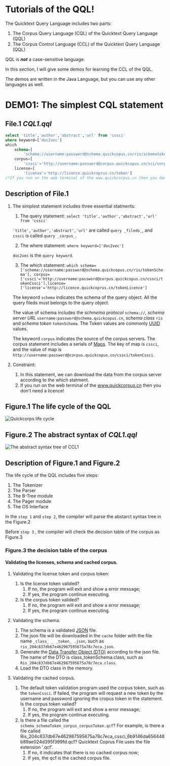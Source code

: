 # Tutorials of the QQL!

The Quicktext Query Language includes two parts:
1. The Corpus Query Language (CQL) of the Quicktext Query Language (QQL)
2. The Corpus Control Language (CCL) of the Quicktext Query Language (QQL)

QQL is ___not___ a case-sensitive language.

In this section, I will give some demos for learning the CCL of the QQL.

The demos are written in the Java Language, but you can use any other languages as well.

# DEMO1: The simplest CQL statement
## File.1  _CQL1.qql_
```SQL
select 'title','author','abstract','url' from 'cssci'
where keyword=['doc2vec'] 
which 
	schema=[
		'schema://username:password@schema.quickcopus.cn/ris/schematoken'], 
	corpus=[
		'cssci'='http://username:password@corpus.quickcopus.cn/sci/corpustoken'],
	license=[
		'license'='http://licence.quickcoprus.cn/token']
/*If you run on the web terminal of the www.quickcorpus.cn then you don't need a licence!*/;
```
## Description of File.1

1. The simplest statement includes three essential statments:
   1. The query statement:  ```select 'title','author','abstract','url' from 'cssci'```

   ```'title','author','abstract','url'``` are called ```query _fileds_```, and ```cssci``` is called ```query _corpus_```.
   
   2. The where statement: ```where keyword=['doc2vec'] ```
   
   ```doc2vec``` is the ```query keyword```.
   
   3. The which statement: ```which schema=['schema://username:password@schema.quickcopus.cn/ris/tokenSchema'], corpus=['cssci'='http://username:password@corpus.quickcopus.cn/cssci/tokenCssci'],license=['license'='http://licence.quickcoprus.cn/tokenLicence']```
    
    The keyword ```schema``` indicates the schema of the query object. All the query fileds must belongs to the query object.

   The value of schema includes the _schmema protocol_ ```schema://```, _schema server URL_ ```username:password@schema.quickcopus.cn```,  _schema class_ ```ris``` and _schema token_ ```tokenSchema```. The Token values are commonly [UUID](https://en.wikipedia.org/wiki/UUID) values.

    The keyword ```corpus``` indicates the source of the corpus servers. The corpus statement includes a serials of [Maps](https://en.wikipedia.org/wiki/Hash_table). The key of map is ```cssci```, and the value of map is ```http://username:password@corpus.quickcopus.cn/cssci/tokenCssci```. 
   

2. Constraint:
   1. In this statement, we can download the data from the corpus server according to the which statment. 
   2. If you run on the web terminal of the www.quickcorpus.cn then you don't need a licence!

## Figure.1 The life cycle of the QQL

![Quickcorps life cycle](images/qqllifecycle.png)

## Figure.2 The abstract syntax of _CQL1.qql_

![The abstract syntax tree of CCL1](images/ccl1_ast.png)

## Description of Figure.1 and Figure.2

The life cycle of the QQL includes five steps:
1. The Tokenizer
2. The Parser
3. The B-Tree module
4. The Pager module
5. The OS Interface 

In the ```step 1``` and ```step 2```, the compiler will parse the abstarct syntax tree in the Figure.2

Before ```step 3``` , the compiler will check the decision table of the corpus as Figure.3

### Figure.3 the decision table of the corpus

#### Validating the licenses, schema and cached corpus.

1. Validating the license token and corpus token:
   1. Is the license token valided? 
      1. If no, the program will exit and show a error message;
      2. If yes, the program continue executing.
   2. Is the corpus token valided? 
      1. If no, the program will exit and show a error message;
      2. If yes, the program continue executing.
2. Validating the schema.
   1. The schema is a validated [JSON](https://en.wikipedia.org/wiki/JSON) file.
   2. The json file will be downloaded in the ```cache``` folder with the file name ```_class_ _ _token_ .json```, such as `ris_204c837db67e462987595675a78c7eca.json`.
   3. Generate the [Data Transfer Object (DTO)](https://en.wikipedia.org/wiki/Data_transfer_object) according to the json file. The name of the DTO is class_tokenSchema.class, such as `Ris_204c837db67e462987595675a78c7eca.class`.
   4. Load the DTO class in the memory.

3. Validating the cached corpus.
   1. The default token validation program used the corpus token, such as the ```tokenCssci```. 
      If failed, the program will request a new token by the username and password ignoring the cropus token in the statement. 
      Is the corpus token valied? 
      1. If no, the program will exit and show a error message;
      2. If yes, the program continue executing.
   2. Is there a file called the ```schema_schemaToken_corpus_corpusToken.qcf```? 
      For example, is there a file called Ris_204c837db67e462987595675a78c7eca_cssci_6b9146da656448b89ae024d395f399fd.qcf?
      Quicktext Coprus File uses the file extension '.qcf'.
      1. If no, it indicates that there is no cached corpus now;
      2. If yes, the qcf is the cached corpus file.
